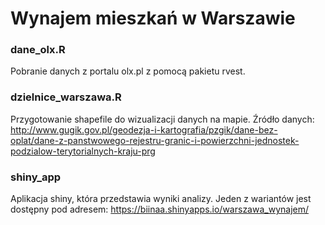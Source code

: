 # Wynajem mieszkań w Warszawie


### dane_olx.R

Pobranie danych z portalu olx.pl z pomocą pakietu rvest.

### dzielnice_warszawa.R

Przygotowanie shapefile do wizualizacji danych na mapie. Źródło danych: http://www.gugik.gov.pl/geodezja-i-kartografia/pzgik/dane-bez-oplat/dane-z-panstwowego-rejestru-granic-i-powierzchni-jednostek-podzialow-terytorialnych-kraju-prg

### shiny_app

Aplikacja shiny, która przedstawia wyniki analizy.
Jeden z wariantów jest dostępny pod adresem: https://biinaa.shinyapps.io/warszawa_wynajem/
